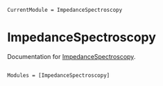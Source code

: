 ```@meta
CurrentModule = ImpedanceSpectroscopy
```

# ImpedanceSpectroscopy

Documentation for [ImpedanceSpectroscopy](https://github.com/Valeuhhh/ImpedanceSpectroscopy.jl).

```@index
```

```@autodocs
Modules = [ImpedanceSpectroscopy]
```
